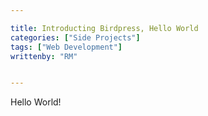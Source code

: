 ```yaml
---

title: Introducting Birdpress, Hello World
categories: ["Side Projects"]
tags: ["Web Development"]
writtenby: "RM"


---
```



Hello World!